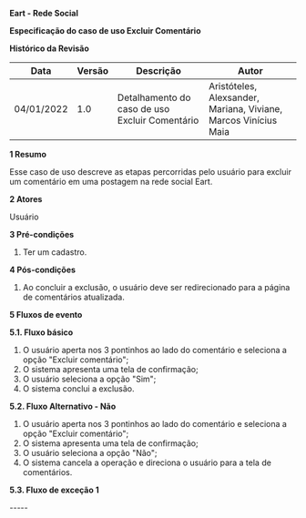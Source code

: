 **Eart - Rede Social**

**Especificação do caso de uso
Excluir Comentário**

**Histórico da Revisão**

| **Data**   | **Versão** | **Descrição**                              | **Autor**                                                    |
| ---------- | ---------- | ------------------------------------------ | ------------------------------------------------------------ |
  | 04/01/2022 | 1.0        | Detalhamento do caso de uso Excluir Comentário | Aristóteles, Alexsander, Mariana, Viviane, Marcos Vinícius Maia |

**1 Resumo**

Esse caso de uso descreve as etapas percorridas pelo usuário para excluir um comentário em uma postagem na rede social Eart.

**2 Atores**

Usuário

**3 Pré-condições**

1. Ter um cadastro.

**4 Pós-condições**

1. Ao concluir a exclusão, o usuário deve ser redirecionado para a página de comentários atualizada.

**5 Fluxos de evento**

**5.1. Fluxo básico**
1. O usuário aperta nos 3 pontinhos ao lado do comentário e seleciona a opção "Excluir comentário";
2. O sistema apresenta uma tela de confirmação;
3. O usuário seleciona a opção "Sim";
4. O sistema conclui a exclusão.

**5.2. Fluxo Alternativo - Não**
1. O usuário aperta nos 3 pontinhos ao lado do comentário e seleciona a opção "Excluir comentário";
2. O sistema apresenta uma tela de confirmação;
3. O usuário seleciona a opção "Não";
4. O sistema cancela a operação e direciona o usuário para a tela de comentários.

**5.3. Fluxo de exceção 1**

\-----
